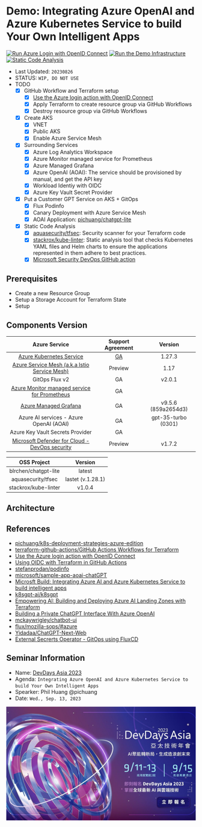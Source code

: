 # Demo: Integrating Azure OpenAI and Azure Kubernetes Service to build Your Own Intelligent Apps

[![Run Azure Login with OpenID Connect](https://github.com/pichuang/devdaysasia2023-aks/actions/workflows/test-oidc-login.yml/badge.svg?branch=main)](https://github.com/pichuang/devdaysasia2023-aks/actions/workflows/test-oidc-login.yml)
[![Run the Demo Infrastructure](https://github.com/pichuang/devdaysasia2023-aks/actions/workflows/deploy-infra.yml/badge.svg?branch=main)](https://github.com/pichuang/devdaysasia2023-aks/actions/workflows/deploy-infra.yml)
[![Static Code Analysis](https://github.com/pichuang/devdaysasia2023-aks/actions/workflows/static-code-analysis.yaml/badge.svg)](https://github.com/pichuang/devdaysasia2023-aks/actions/workflows/static-code-analysis.yaml)

- Last Updated: `20230826`
- STATUS: `WIP, DO NOT USE`
- TODO
  - [x] GitHub Workflow and Terraform setup
    - [x] [Use the Azure login action with OpenID Connect][9]
    - [x] Apply Terraform to create resource group via GitHub Workflows
    - [x] Destroy resource group via GitHub Workflows
  - [x] Create AKS
    - [x] VNET
    - [x] Public AKS
    - [x] Enable Azure Service Mesh
  - [x] Surrounding Services
    - [x] Azure Log Analytics Workspace
    - [x] Azure Monitor managed service for Prometheus
    - [x] Azure Managed Grafana
    - [x] Azure OpenAI (AOAI): The service should be provisioned by manual, and get the API key
    - [x] Workload Identiy with OIDC
    - [x] Azure Key Vault Secret Provider
  - [x] Put a Customer GPT Service on AKS + GitOps
    - [x] Flux Podinfo
    - [x] Canary Deployment with Azure Service Mesh
    - [x] AOAI Application: [pichuang/chatgpt-lite][17]
  - [x] Static Code Analysis
    - [x] [aquasecurity/tfsec][22]: Security scanner for your Terraform code
    - [x] [stackrox/kube-linter][23]: Static analysis tool that checks Kubernetes YAML files and Helm charts to ensure the applications represented in them adhere to best practices.
    - [x] [Microsoft Security DevOps GitHub action][24]

## Prerequisites

- Create a new Resource Group
- Setup a Storage Account for Terraform State
- Setup

## Components Version

|                       Azure Service                      | Support Agreement |        Version       |
|:--------------------------------------------------------:|:-----------------:|:--------------------:|
| [Azure Kubernetes Service][6]                            | [GA][19]          | 1.27.3               |
| [Azure Service Mesh (a.k.a Istio Service Mesh)][5]       | Preview           | 1.17                 |
| GitOps Flux v2                                           | GA                | v2.0.1               |
| [Azure Monitor managed service for Prometheus][4]        | GA                |                      |
| [Azure Managed Grafana][3]                               | GA                | v9.5.6 (859a2654d3)  |
| Azure AI services - Azure OpenAI (AOAI)                  | GA                | gpt-35-turbo (0301)  |
| Azure Key Vault Secrets Provider                         | GA                |                      |
| [Microsoft Defender for Cloud - DevOps security][25]     | Preview           | v1.7.2               |

| OSS Project | Version |
|:-----------:|:-------:|
| blrchen/chatgpt-lite | latest |
| aquasecurity/tfsec | lastet (v.1.28.1) |
| stackrox/kube-linter | v1.0.4 |

## Architecture

## References

- [pichuang/k8s-deployment-strategies-azure-edition][7]
- [terraform-github-actions/GitHub Actions Workflows for Terraform][8]
- [Use the Azure login action with OpenID Connect][9]
- [Using OIDC with Terraform in GitHub Actions][10]
- [stefanprodan/podinfo][10]
- [microsoft/sample-app-aoai-chatGPT][12]
- [Microsft Build: Integrating Azure AI and Azure Kubernetes Service to build intelligent apps][13]
- [k8sgpt-ai/k8sgpt][14]
- [Empowering AI: Building and Deploying Azure AI Landing Zones with Terraform][15]
- [Building a Private ChatGPT Interface With Azure OpenAI][16]
- [mckaywrigley/chatbot-ui][17]
- [flux/mozilla-sops/#azure][18]
- [Yidadaa/ChatGPT-Next-Web][20]
- [External Secrerts Operator - GitOps using FluxCD][21]

## Seminar Information

- Name: [DevDays Asia 2023](https://www.digitimes.com.tw/seminar/DevDaysAsia2023/en/agenda.html)
- Agenda: `Integrating Azure OpenAI and Azure Kubernetes Service to build Your Own Intelligent Apps`
- Spearker: Phil Huang @pichuang
- Date: `Wed., Sep. 13, 2023`

![DevDays Asia 2023](/images/event.jpeg)

[1]: https://www.digitimes.com.tw/seminar/DevDaysAsia2023/en/agenda.html
[2]: https://github.com/grafana/grafana/blob/main/CHANGELOG.md#956-2023-07-11
[3]: https://learn.microsoft.com/en-us/azure/managed-grafana/
[4]: https://learn.microsoft.com/en-Us/azure/azure-monitor/essentials/prometheus-metrics-overview
[5]: https://learn.microsoft.com/en-us/azure/aks/istio-about
[6]: https://learn.microsoft.com/en-us/azure/aks/
[7]: https://github.com/pichuang/k8s-deployment-strategies-azure-edition
[8]: https://github.com/Azure-Samples/terraform-github-actions
[9]: https://learn.microsoft.com/en-us/azure/developer/github/connect-from-azure?tabs=azure-portal%2Clinux#use-the-azure-login-action-with-openid-connect
[10]: https://colinsalmcorner.com/using-oidc-with-terraform-in-github-actions/
[11]: https://github.com/stefanprodan/podinfo
[12]: https://github.com/microsoft/sample-app-aoai-chatGPT
[13]: https://build.microsoft.com/en-US/sessions/84b5c64f-6cb7-48b1-8f18-25f63405b965?source=sessions
[14]: https://github.com/k8sgpt-ai/k8sgpt
[15]: https://techcommunity.microsoft.com/t5/azure-architecture-blog/empowering-ai-building-and-deploying-azure-ai-landing-zones-with/ba-p/3891249
[16]: https://techcommunity.microsoft.com/t5/azure-architecture-blog/building-a-private-chatgpt-interface-with-azure-openai/ba-p/3869522
[17]: https://github.com/pichuang/chatgpt-lite
[18]: https://fluxcd.io/flux/guides/mozilla-sops/#azure
[19]: https://azure.microsoft.com/en-us/updates/generally-available-kubernetes-127-support-in-aks/
[20]: https://github.com/Yidadaa/ChatGPT-Next-Web
[21]: https://external-secrets.io/latest/examples/gitops-using-fluxcd/
[22]: https://github.com/aquasecurity/tfsec
[23]: https://github.com/stackrox/kube-linter
[24]: https://learn.microsoft.com/en-us/azure/defender-for-cloud/github-action
[25]: https://learn.microsoft.com/en-us/azure/defender-for-cloud/defender-for-devops-introduction